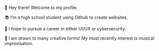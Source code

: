   👋 Hey there! Welcome to my profile.

  📚 I'm a high school student using Github to create websites.
 
  💼 I hope to pursue a career in either UI/UX or cybersecurity.
  
  🎵 I am drawn to many creative forms! My most recently interest is musical improvisation.
